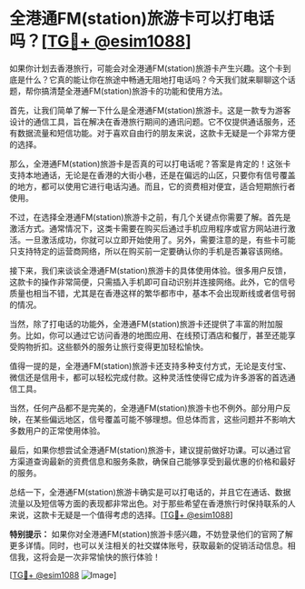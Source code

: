 # 全港通FM(station)旅游卡可以打电话吗？[[TG💪+ @esim1088](https://t.me/s/esim1088)]

如果你计划去香港旅行，可能会对全港通FM(station)旅游卡产生兴趣。这个卡到底是什么？它真的能让你在旅途中畅通无阻地打电话吗？今天我们就来聊聊这个话题，帮你搞清楚全港通FM(station)旅游卡的功能和使用方法。

首先，让我们简单了解一下什么是全港通FM(station)旅游卡。这是一款专为游客设计的通信工具，旨在解决在香港旅行期间的通讯问题。它不仅提供通话服务，还有数据流量和短信功能。对于喜欢自由行的朋友来说，这款卡无疑是一个非常方便的选择。

那么，全港通FM(station)旅游卡是否真的可以打电话呢？答案是肯定的！这张卡支持本地通话，无论是在香港的大街小巷，还是在偏远的山区，只要你有信号覆盖的地方，都可以使用它进行电话沟通。而且，它的资费相对便宜，适合短期旅行者使用。

不过，在选择全港通FM(station)旅游卡之前，有几个关键点你需要了解。首先是激活方式。通常情况下，这类卡需要在购买后通过手机应用程序或官方网站进行激活。一旦激活成功，你就可以立即开始使用了。另外，需要注意的是，有些卡可能只支持特定的运营商网络，所以在购买前一定要确认你的手机是否兼容该网络。

接下来，我们来谈谈全港通FM(station)旅游卡的具体使用体验。很多用户反馈，这款卡的操作非常简便，只需插入手机即可自动识别并连接网络。此外，它的信号质量也相当不错，尤其是在香港这样的繁华都市中，基本不会出现断线或者信号弱的情况。

当然，除了打电话的功能外，全港通FM(station)旅游卡还提供了丰富的附加服务。比如，你可以通过它访问香港的地图应用、在线预订酒店和餐厅，甚至还能享受购物折扣。这些额外的服务让旅行变得更加轻松愉快。

值得一提的是，全港通FM(station)旅游卡还支持多种支付方式，无论是支付宝、微信还是信用卡，都可以轻松完成付款。这种灵活性使得它成为许多游客的首选通信工具。

当然，任何产品都不是完美的，全港通FM(station)旅游卡也不例外。部分用户反映，在某些偏远地区，信号覆盖可能不够理想。但总体而言，这些问题并不影响大多数用户的正常使用体验。

最后，如果你想尝试全港通FM(station)旅游卡，建议提前做好功课。可以通过官方渠道查询最新的资费信息和服务条款，确保自己能够享受到最优惠的价格和最好的服务。

总结一下，全港通FM(station)旅游卡确实是可以打电话的，并且它在通话、数据流量以及短信等方面的表现都非常出色。对于那些希望在香港旅行时保持联系的人来说，这款卡无疑是一个值得考虑的选择。[[TG💪+ @esim1088](https://t.me/s/esim1088)]

**特别提示：** 如果你对全港通FM(station)旅游卡感兴趣，不妨登录他们的官网了解更多详情。同时，也可以关注相关的社交媒体账号，获取最新的促销活动信息。相信我，这将会是一次非常愉快的旅行体验！

[[TG💪+ @esim1088](https://t.me/s/esim1088) ![Image](https://i.postimg.cc/4NQfJmqS/Snipaste-2025-05-13-00-14-12.png)]